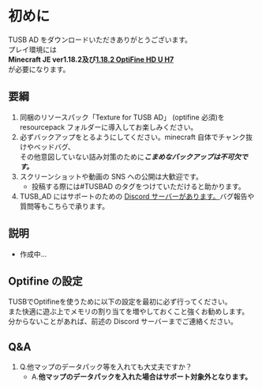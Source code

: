 # 初めに
TUSB AD をダウンロードいただきありがとうございます。<br>
プレイ環境には<br>
**Minecraft JE ver1.18.2及び[1.18.2 OptiFine HD U H7](optifine.net/downloads)**<br>
が必要になります。
## 要綱
1. 同梱のリソースパック「Texture for TUSB AD」 (optifine 必須)を resourcepack フォルダーに導入してお楽しみください。<br>
2. 必ずバックアップをとるようにしてください。minecraft 自体でチャンク抜けやベッドバグ、<br>その他意図していない詰み対策のために***こまめなバックアップは不可欠です。***<br>
3. スクリーンショットや動画の SNS への公開は大歓迎です。
   - 投稿する際には#TUSBAD のタグをつけていただけると助かります。
4. TUSB_AD にはサポートのための [Discord サーバーがあります。](https://discord.gg/KZ4DGTW)バグ報告や質問等もこちらで承ります。
## 説明
- 作成中...
## Optifine の設定
TUSBでOptifineを使うために以下の設定を最初に必ず行ってください。<br>
また快適に遊ぶ上でメモリの割り当てを増やしておくこと強くお勧めします。<br>
分からないことがあれば、前述の Discord サーバーまでご連絡ください。<br>
## Q&A
1. Q.他マップのデータパック等を入れても大丈夫ですか？
   - A.**他マップのデータパックを入れた場合はサポート対象外となります。**
